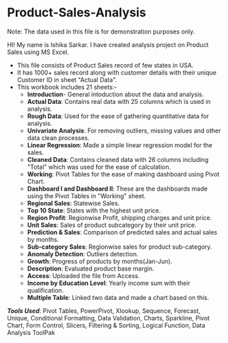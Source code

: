 # Product-Sales-Analysis

Note: The data used in this file is for demonstration purposes only.

HI! My name is Ishika Sarkar. I have created analysis project on Product Sales using MS Excel.

* This file consists of Product Sales record of few states in USA.
* It has 1000+ sales record along with customer details with their unique Customer ID in sheet "Actual Data".
* This workbook includes 21 sheets:-
     * **Introduction**- General intoduction about the data and analysis.
     * **Actual Data**: Contains real data with 25 columns which is used in analysis.
     * **Rough Data**: Used for the ease of gathering quantitative data for analysis.
     * **Univariate Analysis**: For removing outliers, missing values and other data clean processes.
     * **Linear Regression**: Made a simple linear regression model for the sales.
     * **Cleaned Data**: Contains cleaned data with 26 columns including "Total" which was used for the ease of calculation.
     * **Working**: Pivot Tables for the ease of making dashboard using Pivot Chart.
     * **Dashboard I and Dashboard II**: These are the dashboards made using the Pivot Tables in "Working" sheet.
     * **Regional Sales**: Statewise Sales.
     * **Top 10 State**: States with the highest unit price.
     * **Region Profit**: Regionwise Profit, shipping charges and unit price.
     * **Unit Sales**: Sales of product subcategory by their unit price.
     * **Prediction & Sales**: Comparison of predicted sales and actual sales by months.
     * **Sub-category Sales**: Regionwise sales for product sub-category.
     * **Anomaly Detection**: Outliers detection.
     * **Growth**: Progress of products by months(Jan-Jun).
     * **Description**: Evaluated product base margin.
     * **Access**: Uploaded the file from Access.
     * **Income by Education Level**: Yearly income sum with their qualification.
     * **Multiple Table**: Linked two data and made a chart based on this.
      
      
***Tools Used***: Pivot Tables, PowerPivot, Xlookup, Sequence, Forecast, Unique, Conditional Formatting, Data Validation, Charts, Sparkline, Pivot Chart, Form Control, Slicers, Filtering & Sorting, Logical Function, Data Analysis ToolPak


